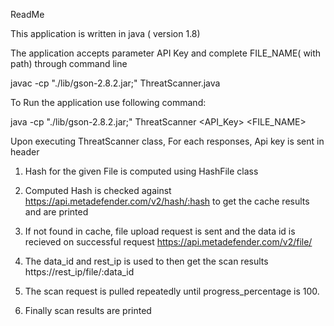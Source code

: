 ReadMe

This application is written in java ( version 1.8)

The application accepts parameter API Key and complete FILE_NAME( with path) through command line

javac -cp "./lib/gson-2.8.2.jar;" ThreatScanner.java

To Run the application use following command:

java  -cp "./lib/gson-2.8.2.jar;" ThreatScanner <API_Key> <FILE_NAME>


Upon executing ThreatScanner class, For each responses, Api key is sent in header

1) Hash for the given File is computed using HashFile class

2) Computed Hash is checked against https://api.metadefender.com/v2/hash/:hash to get the cache results and are printed

3) If not found in cache, file upload request is sent and the data id is recieved on successful request https://api.metadefender.com/v2/file/

4) The data_id and rest_ip is used to then get the scan results https://rest_ip/file/:data_id
5) The scan request is pulled repeatedly until progress_percentage is 100.
6) Finally scan results are printed